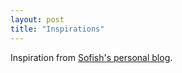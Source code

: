 ```yaml
---
layout: post
title: "Inspirations"
---
```


Inspiration from [Sofish's personal blog](https://github.com/sofish/sofi.sh).

<!-- more -->